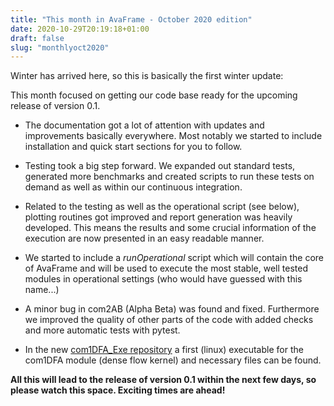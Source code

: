 ```yaml
---
title: "This month in AvaFrame - October 2020 edition"
date: 2020-10-29T20:19:18+01:00
draft: false
slug: "monthlyoct2020" 
---
```



Winter has arrived here, so this is basically the first winter update:

This month focused on getting our code base ready for the upcoming release of
version 0.1.

+ The documentation got a lot of attention with updates and improvements
  basically everywhere. Most notably we started to include installation and
  quick start sections for you to follow. 
  
+ Testing took a big step forward. We expanded out standard tests, generated more
  benchmarks and created scripts to run these tests on demand as well as within
  our continuous integration. 

+ Related to the testing as well as the operational script (see below), plotting
  routines got improved and report generation was heavily developed. This means the results
  and some crucial information of the execution are now presented in an easy
  readable manner. 

+ We started to include a *runOperational* script which will contain the core
  of AvaFrame and will be used to execute the most stable, well tested modules
  in operational settings (who would have guessed with this name...)

+ A minor bug in com2AB (Alpha Beta) was found and fixed. Furthermore we improved the quality
  of other parts of the code with added checks and more automatic tests with
  pytest. 

+ In the new [com1DFA_Exe repository](https://github.com/avaframe/com1DFA_Exe) a
  first (linux) executable for the com1DFA module (dense flow kernel) and necessary files can be found. 
  
**All this will lead to the release of version 0.1 within the next few days, so please
watch this space. Exciting times are ahead!**

